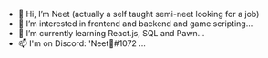 - 👋 Hi, I’m Neet (actually a self taught semi-neet looking for a job)
- 👀 I’m interested in frontend and backend and game scripting...
- 🌱 I’m currently learning React.js, SQL and Pawn...
- 📫 I'm on Discord: 'Neet🍣#1072 ...
